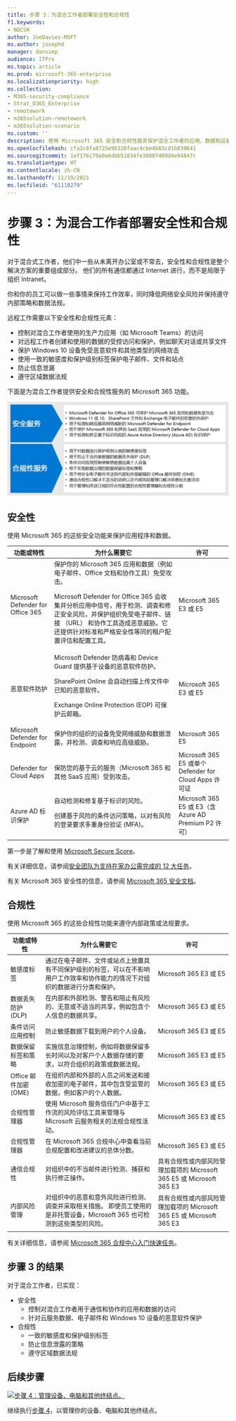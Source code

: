 ```yaml
---
title: 步骤 3：为混合工作者部署安全性和合规性
f1.keywords:
- NOCSH
author: JoeDavies-MSFT
ms.author: josephd
manager: dansimp
audience: ITPro
ms.topic: article
ms.prod: microsoft-365-enterprise
ms.localizationpriority: high
ms.collection:
- M365-security-compliance
- Strat_O365_Enterprise
- remotework
- m365solution-remotework
- m365solution-scenario
ms.custom: ''
description: 使用 Microsoft 365 安全和合规性服务保护混合工作者的应用、数据和设备。
ms.openlocfilehash: cfa2c8fa8725e96326faac4cbe4b83cd1b039641
ms.sourcegitcommit: 1ef176c79a0e6dbb51834fe30807409d4e94847c
ms.translationtype: HT
ms.contentlocale: zh-CN
ms.lasthandoff: 11/19/2021
ms.locfileid: "61110279"
---
```

# <a name="step-3-deploy-security-and-compliance-for-hybrid-workers"></a>步骤 3：为混合工作者部署安全性和合规性

对于混合式工作者，他们中一些从未离开办公室或不常去，安全性和合规性是整个解决方案的重要组成部分。 他们的所有通信都通过 Internet 进行，而不是局限于组织 Intranet。

你和你的员工可以做一些事情来保持工作效率，同时降低网络安全风险并保持遵守内部策略和数据法规。

远程工作需要以下安全性和合规性元素：

- 控制对混合工作者使用的生产力应用（如 Microsoft Teams）的访问
- 对远程工作者创建和使用的数据的受控访问和保护，例如聊天对话或共享文件
- 保护 Windows 10 设备免受恶意软件和其他类型的网络攻击
- 使用一致的敏感度和保护级别标签保护电子邮件、文件和站点
- 防止信息泄漏
- 遵守区域数据法规

下面是为混合工作者提供安全和合规性服务的 Microsoft 365 功能。

![使用这些 Microsoft 365 服务保持安全和合规。](../media/empower-people-to-work-remotely/remote-workers-security-compliance-grid.png)

## <a name="security"></a>安全性

使用 Microsoft 365 的这些安全功能来保护应用程序和数据。

|功能或特性|为什么需要它|许可|
|---|---|---|
|Microsoft Defender for Office 365|保护你的 Microsoft 365 应用和数据（例如电子邮件、Office 文档和协作工具）免受攻击。 <p> Microsoft Defender for Office 365 会收集并分析应用中信号，用于检测、调查和修正安全风险，并保护组织免受电子邮件、链接 （URL） 和协作工具造成恶意威胁。它还提供针对标准和严格安全性等同的租户配置评估和配置工具。|Microsoft 365 E3 或 E5|
|恶意软件防护|‎Microsoft Defender 防病毒和 Device Guard 提供基于设备的恶意软件防护。 <p> SharePoint‎ Online 会自动扫描上传文件中已知的恶意软件。 <p> Exchange Online Protection‎ (‎EOP‎) 可保护云邮箱。|Microsoft 365 E3 或 E5|
|Microsoft Defender for Endpoint|保护你的组织的设备免受网络威胁和数据泄露，并检测、调查和响应高级威胁。|Microsoft 365 E5|
|Defender for Cloud Apps|保防您的基于云的服务（Microsoft 365 和其他 SaaS 应用）受到攻击。|Microsoft 365 E5 或单个 Defender for Cloud Apps 许可证|
|Azure AD 标识保护|自动检测和修复基于标识的风险。 <p>创建基于风险的条件访问策略，以对有风险的登录要求多重身份验证 (MFA)。|Microsoft 365 E5 或 E3（含 Azure AD Premium P2 许可）|
||||

第一步是了解和使用 [Microsoft Secure Score](/microsoft-365/security/defender/microsoft-secure-score)。

有关详细信息，请参阅[安全团队为支持在家办公需完成的 12 大任务](../security/top-security-tasks-for-remote-work.md)。

有关 Microsoft 365 安全性的信息，请参阅 [Microsoft 365 安全文档](/microsoft-365/security)。

## <a name="compliance"></a>合规性

使用 Microsoft 365 的这些合规性功能来遵守内部政策或法规要求。

|功能或特性|为什么需要它|许可|
|---|---|---|
|敏感度标签|通过在电子邮件、文件或站点上放置具有不同保护级别的标签，可以在不影响用户工作效率和协作能力的情况下对组织的数据进行分类和保护。|Microsoft 365 E3 或 E5|
|数据丢失防护 (DLP)|在内部和外部检测、警告和阻止有风险的、无意或不适当的共享，例如包含个人信息的数据共享。|Microsoft 365 E3 或 E5|
|条件访问应用控制|防止敏感数据下载到用户的个人设备。|Microsoft 365 E3 或 E5|
|数据保留标签和策略|实施信息治理控制，例如将数据保留多长时间以及对客户个人数据存储的要求，以符合组织的政策或数据法规。|Microsoft 365 E3 或 E5|
|Office 邮件加密 (OME)|在组织内部和外部的人员之间发送和接收加密的电子邮件，其中包含受监管的数据，例如客户的个人数据。|Microsoft 365 E3 或 E5|
|合规性管理器|使用 Microsoft 服务信任门户中基于工作流的风险评估工具来管理与 Microsoft 云服务相关的法规合规性活动。|Microsoft 365 E3 或 E5|
|合规性管理器|在 Microsoft 365 合规中心中查看当前合规配置和改进建议的总体分数。|Microsoft 365 E3 或 E5|
|通信合规性|对组织中的不当邮件进行检测、捕获和执行修正操作。|具有合规性或内部风险管理加载项的 Microsoft 365 E5 或 Microsoft 365 E3|
|内部风险管理|对组织中的恶意和意外风险进行检测、调查并采取相关措施。 即使员工使用的是非托管设备，Microsoft 365 也可检测到这些类型的风险。|具有合规性或内部风险管理加载项的 Microsoft 365 E5 或 Microsoft 365 E3|
||||

有关详细信息，请参阅 [Microsoft 365 合规中心入门快速任务](../compliance/compliance-quick-tasks.md)。

## <a name="results-of-step-3"></a>步骤 3 的结果

对于混合工作者，已实现：

- 安全性
  - 控制对混合工作者用于通信和协作的应用和数据的访问
  - 针对云服务数据、电子邮件和 Windows 10 设备的恶意软件保护
- 合规性
  - 一致的敏感度和保护级别标签
  - 防止信息泄露的策略
  - 遵守区域数据法规

## <a name="next-step"></a>后续步骤

[![步骤 4：管理设备、电脑和其他终结点。](../media/empower-people-to-work-remotely/remote-workers-step-grid-4.png)](empower-people-to-work-remotely-manage-endpoints.md)

继续执行[步骤 4](empower-people-to-work-remotely-manage-endpoints.md)，以管理你的设备、电脑和其他终结点。
